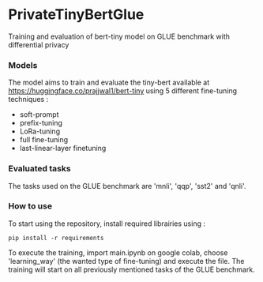 # PrivateTinyBertGlue
Training and evaluation of bert-tiny model on GLUE benchmark with differential privacy

### Models

The model aims to train and evaluate the tiny-bert available at https://huggingface.co/prajjwal1/bert-tiny using 5 different fine-tuning techniques : 
 - soft-prompt 
 - prefix-tuning
 - LoRa-tuning
 - full fine-tuning
 - last-linear-layer finetuning

### Evaluated tasks

The tasks used on the GLUE benchmark are 'mnli', 'qqp', 'sst2' and 'qnli'.

### How to use

To start using the repository, install required librairies using :

```pip install -r requirements```

To execute the training, import main.ipynb on google colab, choose 'learning_way' (the wanted type of fine-tuning) and execute the file. The training will start on all previously mentioned tasks of the GLUE benchmark.